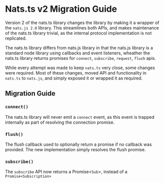 # Nats.ts v2 Migration Guide

Version 2 of the nats.ts library changes the library by making it a wrapper of the `nats.js 2.0` library. This streamlines both APIs, and makes maintenance of the nats.ts library trivial, as the internal protocol implementation is not replicated.

The nats.ts library differs from nats.js library in that the nats.js library is a standard node library using callbacks and event listeners, wheather the nats.ts library returns promises for `connect`, `subscribe`, `request`, `flush` apis. 

While every attempt was made to keep `nats.ts` very close, some changes were required. Most of these changes, moved API and functionality in `nats.ts` to `nats.js`, and simply exposed it or wrapped it as required.

## Migration Guide

### `connect()`

The nats.ts library will never emit a `connect`	event, as this event is trapped internally as part of resolving the connection promise. 

### `flush()`

The flush callback used to optionally return a promise if no callback was provided. The new implementation simply resolves the flush promise.

### `subscribe()`

The `subscribe` API now returns a Promise<`Sub`>, instead of a `Promise<Subscription>`